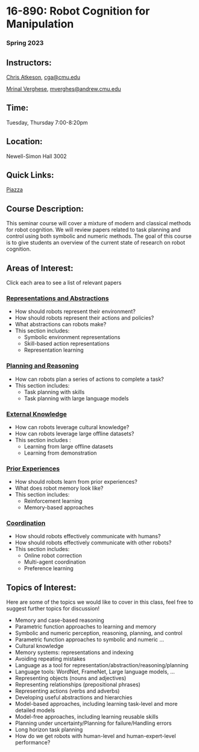 # 16-890: Robot Cognition for Manipulation

### Spring 2023

## Instructors:

[Chris Atkeson](http://www.cs.cmu.edu/~cga/), cga@cmu.edu

[Mrinal Verghese](http://mrinal.verghese.org/), mverghes@andrew.cmu.edu

## Time:

Tuesday, Thursday 7:00-8:20pm

## Location:

Newell-Simon Hall 3002

## Quick Links:

[Piazza](https://piazza.com/cmu/spring2023/16890/home)

## Course Description:

This seminar course will cover a mixture of modern and classical methods for robot cognition. We will review papers related to task planning and control using both symbolic and numeric methods. The goal of this course is to give students an overview of the current state of research on robot cognition.

## Areas of Interest:

Click each area to see a list of relevant papers

### [Representations and Abstractions](Representations_and_Abstractions.md)

- How should robots represent their environment?
- How should robots represent their actions and policies?
- What abstractions can robots make?
- This section includes:
    - Symbolic environment representations
    - Skill-based action representations
    - Representation learning

### [Planning and Reasoning](Planning_and_Reasoning.md)

- How can robots plan a series of actions to complete a task?
- This section includes:
    - Task planning with skills
    - Task planning with large language models

### [External Knowledge](External_Knowledge.md)

- How can robots leverage cultural knowledge?
- How can robots leverage large offline datasets?
- This section includes :
    - Learning from large offline datasets
    - Learning from demonstration

### [Prior Experiences](Prior_Experiences.md)

- How should robots learn from prior experiences?
- What does robot memory look like?
- This section includes:
    - Reinforcement learning
    - Memory-based approaches

### [Coordination](Coordination.md)

- How should robots effectively communicate with humans?
- How should robots effectively communicate with other robots?
- This section includes:
    - Online robot correction
    - Multi-agent coordination
    - Preference learning

## Topics of Interest:

Here are some of the topics we would like to cover in this class, feel free to suggest further topics for discussion!

- Memory and case-based reasoning
- Parametric function approaches to learning and memory
- Symbolic and numeric perception, reasoning, planning, and control
- Parametric function approaches to symbolic and numeric …
- Cultural knowledge
- Memory systems: representations and indexing
- Avoiding repeating mistakes
- Language as a tool for representation/abstraction/reasoning/planning
- Language tools: WordNet, FrameNet, Large language models, …
- Representing objects (nouns and adjectives)
- Representing relationships (prepositional phrases)
- Representing actions (verbs and adverbs)
- Developing useful abstractions and hierarchies
- Model-based approaches, including learning task-level and more detailed models
- Model-free approaches, including learning reusable skills
- Planning under uncertainty/Planning for failure/Handling errors
- Long horizon task planning
- How do we get robots with human-level and human-expert-level performance?
